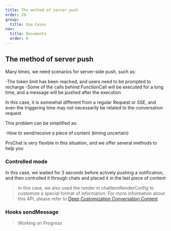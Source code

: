 ```yaml
---
title: The method of server push
order: 20
group:
  title: Use Cases
nav:
  title: Documents
  order: 0
---
```


## The method of server push

Many times, we need scenarios for server-side push, such as:

-The token limit has been reached, and users need to be prompted to recharge -Some of the calls behind FunctionCall will be executed for a long time, and a message will be pushed after the execution

In this case, it is somewhat different from a regular Request or SSE, and even the triggering time may not necessarily be related to the conversation request

This problem can be simplified as:

-How to send/receive a piece of content (timing uncertain)

ProChat is very flexible in this situation, and we offer several methods to help you

### Controlled mode

In this case, we waited for 3 seconds before actively pushing a notification, and then controlled it through chats and placed it in the last piece of content

> In this case, we also used the render in chatitemRenderConfig to customize a special format of information. For more information about this API, please refer to [Deep Customization Conversation Content](./chatItemRenderConfig.md)

<code src="./demos/controled-servers-push.tsx" ></code>

### Hooks sendMessage

> Working on Progress
